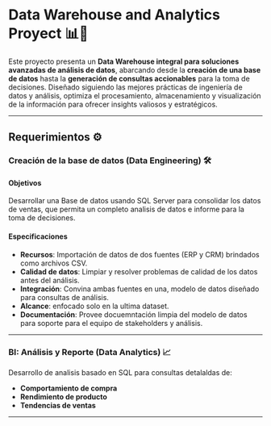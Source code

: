 # Data Warehouse and Analytics Proyect 📊🚀

Este proyecto presenta un **Data Warehouse integral para soluciones avanzadas de análisis de datos**, abarcando desde la **creación de una base de datos** hasta la **generación de consultas accionables** para la toma de decisiones. Diseñado siguiendo las mejores prácticas de ingeniería de datos y análisis, optimiza el procesamiento, almacenamiento y visualización de la información para ofrecer insights valiosos y estratégicos.

---

## Requerimientos ⚙️

### Creación de la base de datos (Data Engineering) 🛠️

#### Objetivos
Desarrollar una Base de datos usando SQL Server para consolidar los datos de ventas, que permita un completo analisis de datos e informe para la toma de decisiones.

#### Especificaciones
- **Recursos**: Importación de datos de dos fuentes (ERP y CRM) brindados como archivos CSV.
- **Calidad de datos**: Limpiar y resolver problemas de calidad de los datos antes del análisis.
- **Integración**: Convina ambas fuentes en una, modelo de datos diseñado para consultas de análisis. 
- **Alcance**: enfocado solo en la ultima dataset.
- **Documentación**: Provee docuemntación limpia del modelo de datos para soporte para el equipo de stakeholders y análisis.

---

### BI: Análisis y Reporte (Data Analytics) 📈
Desarrollo de analisis basado en SQL para consultas detalaldas de:
- **Comportamiento de compra**
- **Rendimiento de producto**
- **Tendencias de ventas**

---
